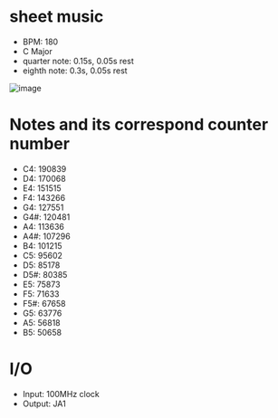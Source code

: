# sheet music
 - BPM: 180
 - C Major
 - quarter note: 0.15s, 0.05s rest
 - eighth note: 0.3s, 0.05s rest 

![image](https://github.com/xyth0rn/NCTU_DigitalLab_Mario/assets/167954410/852b3ee5-d846-442b-abe8-6c2203a4c951)
# Notes and its correspond counter number
- C4: 190839
- D4: 170068
- E4: 151515
- F4: 143266
- G4: 127551
- G4#: 120481
- A4: 113636
- A4#: 107296
- B4: 101215
- C5: 95602
- D5: 85178
- D5#: 80385
- E5: 75873
- F5: 71633
- F5#: 67658
- G5: 63776
- A5: 56818
- B5: 50658
# I/O
- Input: 100MHz clock
- Output: JA1
